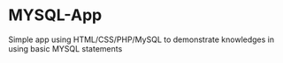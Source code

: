 # MYSQL-App
Simple app using HTML/CSS/PHP/MySQL to demonstrate knowledges in using basic MYSQL statements 
